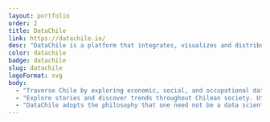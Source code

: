 ```yaml
---
layout: portfolio
order: 2
title: DataChile
link: https://datachile.io/
desc: "DataChile is a platform that integrates, visualizes and distributes Chilean public data. It's goal is to improve efficacy and efficiency of decision making by aggregating information from more than 15 disparate data sources to help reveal gaps in public services, identify industrial diversification opportunities, and to foster a better informed audience."
color: datachile
badge: datachile
slug: datachile
logoFormat: svg
body:
  - "Traverse Chile by exploring economic, social, and occupational data through interactive customizable maps and visualizations."
  - "Explore stories and discover trends throughout Chilean society. Utilizing over 15 comprehensive public data sets, DataChile puts the controls directly in the hands of the user for almost limitless possible applications."
  - "DataChile adopts the philosophy that one need not be a data scientist or a programmer to access valuable and versatile public information. It provides access for those unfamiliar with data manipulation, while maintaining breadth and depth for the seasoned professional."
---
```

